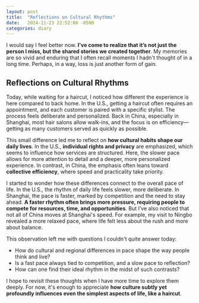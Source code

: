 ```yaml
---
layout: post
title:  "Reflections on Cultural Rhythms"
date:   2024-11-23 22:52:00 -0500
categories: diary
---
```


I would say I feel better now. **I've come to realize that it’s not just the person I miss, but the shared stories we created together**. My memories are so vivid and enduring that I often recall moments I hadn't thought of in a long time. Perhaps, in a way, loss is just another form of gain.

## Reflections on Cultural Rhythms

Today, while waiting for a haircut, I noticed how different the experience is here compared to back home. In the U.S., getting a haircut often requires an appointment, and each customer is paired with a specific stylist. The process feels deliberate and personalized. Back in China, especially in Shanghai, most hair salons allow walk-ins, and the focus is on efficiency—getting as many customers served as quickly as possible.

This small difference led me to reflect on **how cultural habits shape our daily lives**. In the U.S., **individual rights and privacy** are emphasized, which seems to influence how services are structured. Here, the slower pace allows for more attention to detail and a deeper, more personalized experience. In contrast, in China, the emphasis often leans toward **collective efficiency**, where speed and practicality take priority.

I started to wonder how these differences connect to the overall pace of life. In the U.S., the rhythm of daily life feels slower, more deliberate. In Shanghai, the pace is faster, marked by competition and the need to stay ahead. **A faster rhythm often brings more pressure, requiring people to compete for resources, time, and opportunities**. But I’ve also noticed that not all of China moves at Shanghai's speed. For example, my visit to Ningbo revealed a more relaxed pace, where life felt less about the rush and more about balance.

This observation left me with questions I couldn't quite answer today:
- How do cultural and regional differences in pace shape the way people think and live?
- Is a fast pace always tied to competition, and a slow pace to reflection?
- How can one find their ideal rhythm in the midst of such contrasts?

I hope to revisit these thoughts when I have more time to explore them deeply. For now, it's enough to appreciate **how culture subtly yet profoundly influences even the simplest aspects of life, like a haircut**.